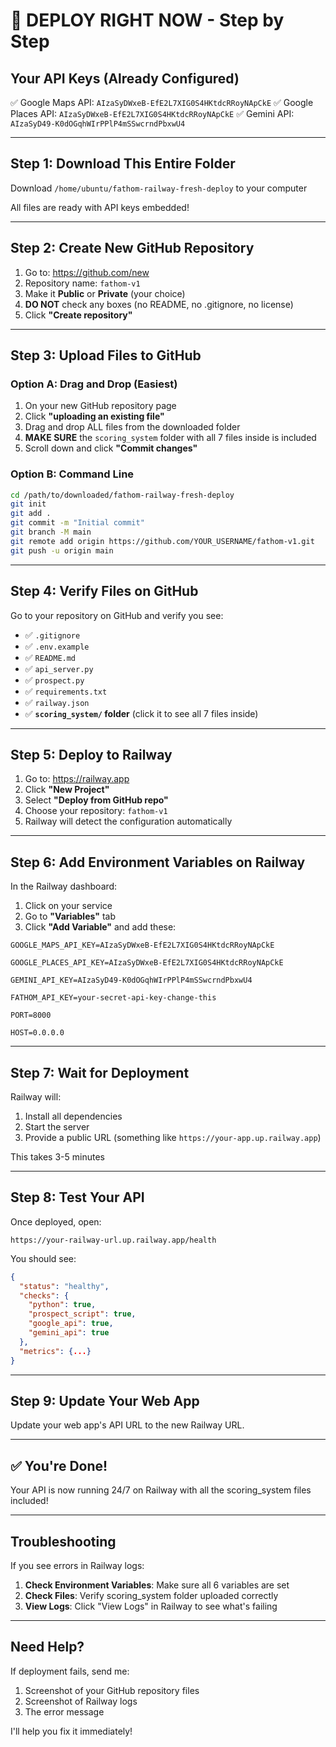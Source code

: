 
# 🚀 DEPLOY RIGHT NOW - Step by Step

## Your API Keys (Already Configured)
✅ Google Maps API: `AIzaSyDWxeB-EfE2L7XIG0S4HKtdcRRoyNApCkE`
✅ Google Places API: `AIzaSyDWxeB-EfE2L7XIG0S4HKtdcRRoyNApCkE`
✅ Gemini API: `AIzaSyD49-K0dOGqhWIrPPlP4mSSwcrndPbxwU4`

---

## Step 1: Download This Entire Folder
Download `/home/ubuntu/fathom-railway-fresh-deploy` to your computer

All files are ready with API keys embedded!

---

## Step 2: Create New GitHub Repository

1. Go to: https://github.com/new
2. Repository name: `fathom-v1`
3. Make it **Public** or **Private** (your choice)
4. **DO NOT** check any boxes (no README, no .gitignore, no license)
5. Click **"Create repository"**

---

## Step 3: Upload Files to GitHub

### Option A: Drag and Drop (Easiest)
1. On your new GitHub repository page
2. Click **"uploading an existing file"**
3. Drag and drop ALL files from the downloaded folder
4. **MAKE SURE** the `scoring_system` folder with all 7 files inside is included
5. Scroll down and click **"Commit changes"**

### Option B: Command Line
```bash
cd /path/to/downloaded/fathom-railway-fresh-deploy
git init
git add .
git commit -m "Initial commit"
git branch -M main
git remote add origin https://github.com/YOUR_USERNAME/fathom-v1.git
git push -u origin main
```

---

## Step 4: Verify Files on GitHub

Go to your repository on GitHub and verify you see:
- ✅ `.gitignore`
- ✅ `.env.example`
- ✅ `README.md`
- ✅ `api_server.py`
- ✅ `prospect.py`
- ✅ `requirements.txt`
- ✅ `railway.json`
- ✅ **`scoring_system/` folder** (click it to see all 7 files inside)

---

## Step 5: Deploy to Railway

1. Go to: https://railway.app
2. Click **"New Project"**
3. Select **"Deploy from GitHub repo"**
4. Choose your repository: `fathom-v1`
5. Railway will detect the configuration automatically

---

## Step 6: Add Environment Variables on Railway

In the Railway dashboard:
1. Click on your service
2. Go to **"Variables"** tab
3. Click **"Add Variable"** and add these:

```
GOOGLE_MAPS_API_KEY=AIzaSyDWxeB-EfE2L7XIG0S4HKtdcRRoyNApCkE
```
```
GOOGLE_PLACES_API_KEY=AIzaSyDWxeB-EfE2L7XIG0S4HKtdcRRoyNApCkE
```
```
GEMINI_API_KEY=AIzaSyD49-K0dOGqhWIrPPlP4mSSwcrndPbxwU4
```
```
FATHOM_API_KEY=your-secret-api-key-change-this
```
```
PORT=8000
```
```
HOST=0.0.0.0
```

---

## Step 7: Wait for Deployment

Railway will:
1. Install all dependencies
2. Start the server
3. Provide a public URL (something like `https://your-app.up.railway.app`)

This takes 3-5 minutes

---

## Step 8: Test Your API

Once deployed, open:
```
https://your-railway-url.up.railway.app/health
```

You should see:
```json
{
  "status": "healthy",
  "checks": {
    "python": true,
    "prospect_script": true,
    "google_api": true,
    "gemini_api": true
  },
  "metrics": {...}
}
```

---

## Step 9: Update Your Web App

Update your web app's API URL to the new Railway URL.

---

## ✅ You're Done!

Your API is now running 24/7 on Railway with all the scoring_system files included!

---

## Troubleshooting

If you see errors in Railway logs:

1. **Check Environment Variables**: Make sure all 6 variables are set
2. **Check Files**: Verify scoring_system folder uploaded correctly
3. **View Logs**: Click "View Logs" in Railway to see what's failing

---

## Need Help?

If deployment fails, send me:
1. Screenshot of your GitHub repository files
2. Screenshot of Railway logs
3. The error message

I'll help you fix it immediately!
